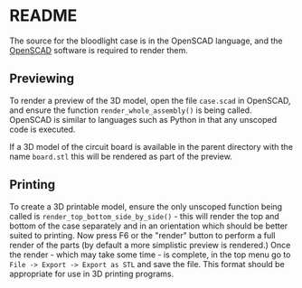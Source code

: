 # README

The source for the bloodlight case is in the OpenSCAD language, and the
[OpenSCAD][1] software is required to render them.

## Previewing
To render a preview of the 3D model, open the file `case.scad` in OpenSCAD, and
ensure the function `render_whole_assembly()` is being called. OpenSCAD is
similar to languages such as Python in that any unscoped code is executed.

If a 3D model of the circuit board is available in the parent directory with the
name `board.stl` this will be rendered as part of the preview.

## Printing
To create a 3D printable model, ensure the only unscoped function being called
is `render_top_bottom_side_by_side()` - this will render the top and bottom of
the case separately  and in an orientation which should be better suited to
printing. Now press F6 or the "render" button to perform a full render of the
parts (by default a more simplistic preview is rendered.) Once the render -
which may take some time - is complete, in the top menu go to `File -> Export ->
Export as STL` and save the file. This format should be appropriate for use in
3D printing programs.


[1]: https://www.openscad.org/